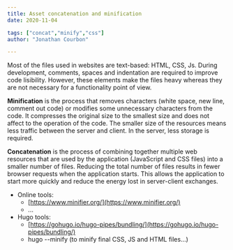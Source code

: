 ```yaml
---
title: Asset concatenation and minification
date: 2020-11-04

tags: ["concat","minify","css"]
author: "Jonathan Courbon"

---
```


Most of the files used in websites are text-based: HTML, CSS, Js. During development, comments, spaces and indentation are required to improve code lisibility. However, these elements make the files heavy whereas they are not necessary for a functionality point of view.
<!--more-->

**Minification** is the process that removes characters (white space, new line, comment out code) or modifies some unnecessary characters from the code. It compresses the original size to the smallest size and does not affect to the operation of the code. The smaller size of the resources means less traffic between the server and client. In the server, less storage is required.

**Concatenation** is the process of combining together multiple web resources that are used by the application (JavaScript and CSS files) into a smaller number of files. Reducing the total number of files results in fewer browser requests when the application starts. This allows the application to start more quickly and reduce the energy lost in server-client exchanges.

- Online tools:
  - [https://www.minifier.org/](https://www.minifier.org/)
  - ...
- Hugo tools:
  - [https://gohugo.io/hugo-pipes/bundling/](https://gohugo.io/hugo-pipes/bundling/)
  - hugo --minify (to minify final CSS, JS and HTML files...)
